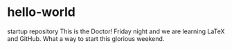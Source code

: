 # hello-world
startup repository
This is the Doctor! Friday night and we are learning LaTeX and GitHub.
What a way to start this glorious weekend.  
